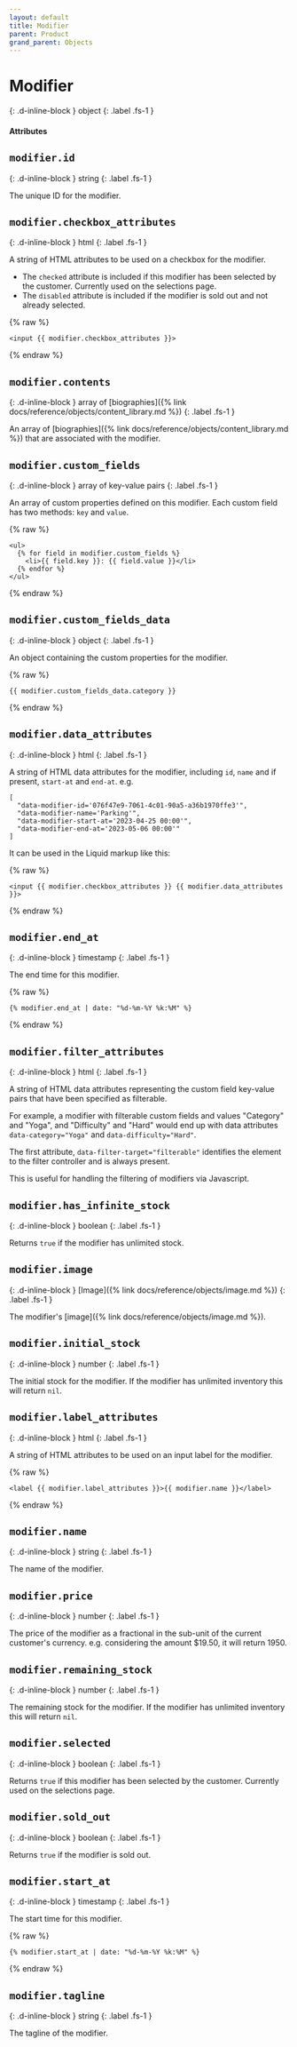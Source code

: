 ```yaml
---
layout: default
title: Modifier
parent: Product
grand_parent: Objects
---
```


# Modifier
{: .d-inline-block }
object
{: .label .fs-1 }

#### Attributes

## `modifier.id`
{: .d-inline-block }
string
{: .label .fs-1 }

The unique ID for the modifier.

## `modifier.checkbox_attributes`
{: .d-inline-block }
html
{: .label .fs-1 }

A string of HTML attributes to be used on a checkbox for the modifier.

- The `checked` attribute is included if this modifier has been selected by the customer. Currently used on the selections page.
- The `disabled` attribute is included if the modifier is sold out and not already selected.

{% raw %}
```
<input {{ modifier.checkbox_attributes }}>
```
{% endraw %}

## `modifier.contents`
{: .d-inline-block }
array of [biographies]({% link docs/reference/objects/content_library.md %})
{: .label .fs-1 }

An array of [biographies]({% link docs/reference/objects/content_library.md %}) that are associated with the modifier.

## `modifier.custom_fields`
{: .d-inline-block }
array of key-value pairs
{: .label .fs-1 }

An array of custom properties defined on this modifier. Each custom field has two methods: `key` and `value`.

{% raw %}
```liquid
<ul>
  {% for field in modifier.custom_fields %}
    <li>{{ field.key }}: {{ field.value }}</li>
  {% endfor %}
</ul>
```
{% endraw %}

## `modifier.custom_fields_data`
{: .d-inline-block }
object
{: .label .fs-1 }

An object containing the custom properties for the modifier.

{% raw %}
```
{{ modifier.custom_fields_data.category }}
```
{% endraw %}

## `modifier.data_attributes`
{: .d-inline-block }
html
{: .label .fs-1 }

A string of HTML data attributes for the modifier, including `id`, `name` and if present, `start-at` and `end-at`. e.g.
```
[
  "data-modifier-id='076f47e9-7061-4c01-90a5-a36b1970ffe3'",
  "data-modifier-name='Parking'",
  "data-modifier-start-at='2023-04-25 00:00'",
  "data-modifier-end-at='2023-05-06 00:00'"
]
```

It can be used in the Liquid markup like this:

{% raw %}
```
<input {{ modifier.checkbox_attributes }} {{ modifier.data_attributes }}>
```
{% endraw %}

## `modifier.end_at`
{: .d-inline-block }
timestamp
{: .label .fs-1 }

The end time for this modifier.

{% raw %}
```liquid
{% modifier.end_at | date: "%d-%m-%Y %k:%M" %}
```
{% endraw %}

## `modifier.filter_attributes`
{: .d-inline-block }
html
{: .label .fs-1 }

A string of HTML data attributes representing the custom field key-value pairs that have been specified as filterable.

For example, a modifier with filterable custom fields and values "Category" and "Yoga", and "Difficulty" and "Hard" would end up with data attributes `data-category="Yoga"` and `data-difficulty="Hard"`.

The first attribute, `data-filter-target="filterable"` identifies the element to the filter controller and is always present.

This is useful for handling the filtering of modifiers via Javascript.

## `modifier.has_infinite_stock`
{: .d-inline-block }
boolean
{: .label .fs-1 }

Returns `true` if the modifier has unlimited stock.

## `modifier.image`
{: .d-inline-block }
[Image]({% link docs/reference/objects/image.md %})
{: .label .fs-1 }

The modifier's [image]({% link docs/reference/objects/image.md %}).

## `modifier.initial_stock`
{: .d-inline-block }
number
{: .label .fs-1 }

The initial stock for the modifier. If the modifier has unlimited inventory this will return `nil`.

## `modifier.label_attributes`
{: .d-inline-block }
html
{: .label .fs-1 }

A string of HTML attributes to be used on an input label for the modifier.

{% raw %}
```
<label {{ modifier.label_attributes }}>{{ modifier.name }}</label>
```
{% endraw %}

## `modifier.name`
{: .d-inline-block }
string
{: .label .fs-1 }

The name of the modifier.

## `modifier.price`
{: .d-inline-block }
number
{: .label .fs-1 }

The price of the modifier as a fractional in the sub-unit of the current customer's currency.
e.g. considering the amount $19.50, it will return 1950.

## `modifier.remaining_stock`
{: .d-inline-block }
number
{: .label .fs-1 }

The remaining stock for the modifier. If the modifier has unlimited inventory this will return `nil`.

## `modifier.selected`
{: .d-inline-block }
boolean
{: .label .fs-1 }

Returns `true` if this modifier has been selected by the customer. Currently used on the selections page.

## `modifier.sold_out`
{: .d-inline-block }
boolean
{: .label .fs-1 }

Returns `true` if the modifier is sold out.

## `modifier.start_at`
{: .d-inline-block }
timestamp
{: .label .fs-1 }

The start time for this modifier.

{% raw %}
```liquid
{% modifier.start_at | date: "%d-%m-%Y %k:%M" %}
```
{% endraw %}

## `modifier.tagline`
{: .d-inline-block }
string
{: .label .fs-1 }

The tagline of the modifier.
